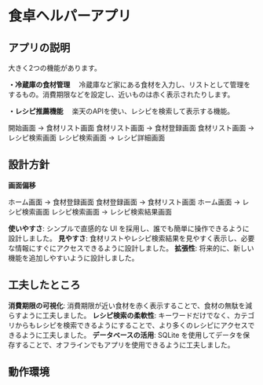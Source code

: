 # 食卓ヘルパーアプリ

## アプリの説明
大きく2つの機能があります。

**・冷蔵庫の食材管理**
　冷蔵庫など家にある食材を入力し、リストとして管理をするもの。消費期限などを設定し、近いものは赤く表示されたりします。

**・レシピ推薦機能**
　楽天のAPIを使い、レシピを検索して表示する機能。

開始画面 -> 食材リスト画面
食材リスト画面 -> 食材登録画面
食材リスト画面 -> レシピ検索画面
レシピ検索画面 -> レシピ詳細画面



## 設計方針 
**画面偏移**

ホーム画面 -> 食材登録画面
食材登録画面 -> 食材リスト画面
ホーム画面 -> レシピ検索画面
レシピ検索画面 -> レシピ検索結果画面

**使いやすさ**: シンプルで直感的な UI を採用し、誰でも簡単に操作できるように設計しました。
**見やすさ**: 食材リストやレシピ検索結果を見やすく表示し、必要な情報にすぐにアクセスできるように設計しました。
**拡張性**: 将来的に、新しい機能を追加しやすいように設計しました。

## 工夫したところ

**消費期限の可視化**: 消費期限が近い食材を赤く表示することで、食材の無駄を減らすように工夫しました。
**レシピ検索の柔軟性**: キーワードだけでなく、カテゴリからもレシピを検索できるようにすることで、より多くのレシピにアクセスできるように工夫しました。
**データベースの活用**: SQLite を使用してデータを保存することで、オフラインでもアプリを使用できるように工夫しました。


## 動作環境
